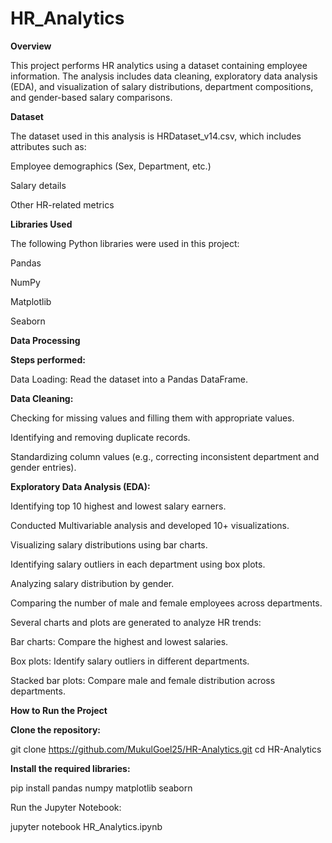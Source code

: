 # HR_Analytics

**Overview**

This project performs HR analytics using a dataset containing employee information. The analysis includes data cleaning, exploratory data analysis (EDA), and visualization of salary distributions, department compositions, and gender-based salary comparisons.

**Dataset**

The dataset used in this analysis is HRDataset_v14.csv, which includes attributes such as:

Employee demographics (Sex, Department, etc.)

Salary details

Other HR-related metrics

**Libraries Used**

The following Python libraries were used in this project:

Pandas

NumPy

Matplotlib

Seaborn


**Data Processing**


**Steps performed:**

Data Loading: Read the dataset into a Pandas DataFrame.


**Data Cleaning:**

Checking for missing values and filling them with appropriate values.

Identifying and removing duplicate records.

Standardizing column values (e.g., correcting inconsistent department and gender entries).


**Exploratory Data Analysis (EDA):**

Identifying top 10 highest and lowest salary earners.

Conducted Multivariable analysis and developed 10+ visualizations.

Visualizing salary distributions using bar charts.

Identifying salary outliers in each department using box plots.

Analyzing salary distribution by gender.

Comparing the number of male and female employees across departments.

Several charts and plots are generated to analyze HR trends:

Bar charts: Compare the highest and lowest salaries.

Box plots: Identify salary outliers in different departments.

Stacked bar plots: Compare male and female distribution across departments.


**How to Run the Project**

**Clone the repository:**

git clone https://github.com/MukulGoel25/HR-Analytics.git
cd HR-Analytics



**Install the required libraries:**

pip install pandas numpy matplotlib seaborn

Run the Jupyter Notebook:

jupyter notebook HR_Analytics.ipynb
